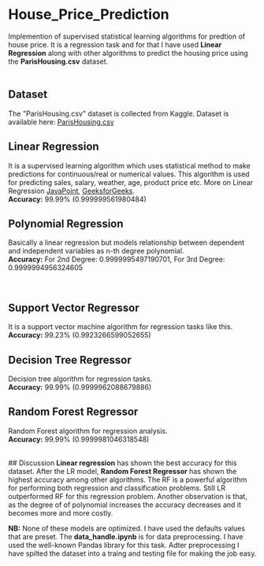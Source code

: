 # House_Price_Prediction
Implemention of supervised statistical learning algorithms for predtion of house price. It is a regression task and for that I have used <b>Linear Regression</b> along with other algorithms to predict the housing price using the <b>ParisHousing.csv</b> dataset. <br><br>

## Dataset <br>
The "ParisHousing.csv" dataset is collected from Kaggle. Dataset is available here: <a href= "https://www.kaggle.com/datasets/mssmartypants/paris-housing-price-prediction" target="_blank">ParisHousing.csv</a>
## Linear Regression <br>
It is a supervised learning algorithm which uses statistical method to make predictions for continuous/real or numerical values. This algorithm is used for predicting sales, salary, weather, age, product price etc. More on Linear Regression <a href="https://www.javatpoint.com/linear-regression-in-machine-learning" target="_blank">JavaPoint</a>, <a href="https://www.geeksforgeeks.org/ml-linear-regression/" target="_blank">GeeksforGeeks</a>.
<br>
<b>Accuracy:</b> 99.99% (0.999999561980484)
<br>

## Polynomial Regression <br>
Basically a linear regression but models relationship between dependent and independent variables as n-th degree polynomial. <br>
<b>Accuracy:</b> For 2nd Degree: 0.9999995497190701, For 3rd Degree: 0.9999994956324605

<br>

## Support Vector Regressor <br>
It is a support vector machine algorithm for regression tasks like this. <br>
<b>Accuracy:</b> 99.23% (0.9923266599052655) <br>

## Decision Tree Regressor <br>
Decision tree algorithm for regression tasks. <br>
<b>Accuracy:</b> 99.99% (0.9999962088679886) <br>

## Random Forest Regressor
Random Forest algorithm for regression analysis. <br>
<b>Accuracy:</b> 99.99% (0.9999981046318548) <br>

<br>
## Discussion
<b>Linear regression</b> has shown the best accuracy for this dataset. After the LR model, <b>Random Forest Regressor</b> has shown the highest accuracy among other algorithms. The RF is a powerful algorithm for performing both regression and classification problems. Still LR outperformed RF for this regression problem. Another observation is that, as the degree of of polynomial increases the accuracy decreases and it becomes more and more costly.

<b>NB:</b> None of these models are optimized. I have used the defaults values that are preset. The <b>data_handle.ipynb</b> is for data preprocessing. I have used the well-known Pandas library for this task. Adter preprocessing I have spilted the dataset into a traing and testing file for making the job easy.